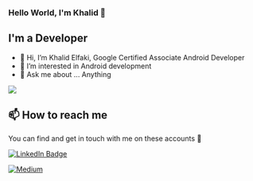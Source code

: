 ### Hello World, I'm Khalid  👋

<!-- 
<img align="right" alt="GIF" src="https://github.com/arsentieva/arsentieva/blob/main/code.gif?raw=true" width="500" height="320" />

-->

## I'm a  Developer
- 👋 Hi, I’m Khalid Elfaki, Google Certified Associate Android Developer 
- 👀 I’m interested in Android development
- 💬 Ask me about ... Anything


<p float="center">
 <img  src="https://github-readme-stats.vercel.app/api/top-langs/?username=fast050&layout=compact&theme=dark" />
</p>




<!--
[portfolio]: https://arsentieva.github.io/profile/
-->
## 📫 How to reach me

You can find and get in touch with me on these accounts 👀

[![LinkedIn Badge](https://img.shields.io/badge/Khalid-follow%20on%20linkedin-blue?style=for-the-badge&logo=linkedin)](https://www.linkedin.com/in/khalid-mohamed-developer/)

[![Medium](https://img.shields.io/badge/Medium-12100E?style=for-the-badge&logo=medium&logoColor=white)](https://medium.com/@khalidElfaki)
